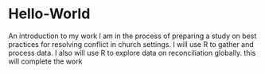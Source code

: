 # Hello-World
An introduction to my work
I am in the process of preparing a study on best practices for resolving conflict in church settings. I will use R to gather and process data. I also will use R to explore data on reconciliation globally.
this will complete the work
